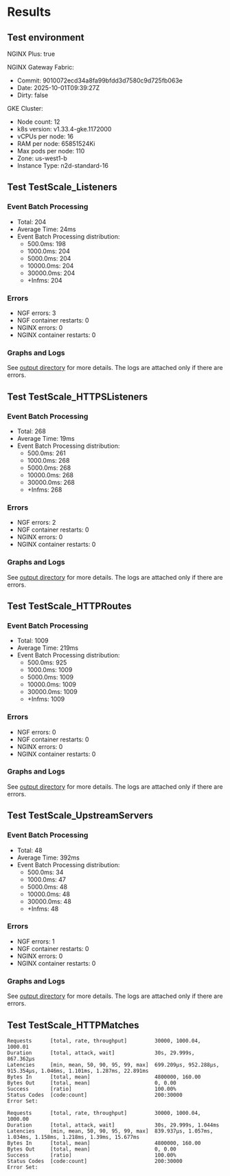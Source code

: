 # Results

## Test environment

NGINX Plus: true

NGINX Gateway Fabric:

- Commit: 9010072ecd34a8fa99bfdd3d7580c9d725fb063e
- Date: 2025-10-01T09:39:27Z
- Dirty: false

GKE Cluster:

- Node count: 12
- k8s version: v1.33.4-gke.1172000
- vCPUs per node: 16
- RAM per node: 65851524Ki
- Max pods per node: 110
- Zone: us-west1-b
- Instance Type: n2d-standard-16

## Test TestScale_Listeners

### Event Batch Processing

- Total: 204
- Average Time: 24ms
- Event Batch Processing distribution:
	- 500.0ms: 198
	- 1000.0ms: 204
	- 5000.0ms: 204
	- 10000.0ms: 204
	- 30000.0ms: 204
	- +Infms: 204

### Errors

- NGF errors: 3
- NGF container restarts: 0
- NGINX errors: 0
- NGINX container restarts: 0

### Graphs and Logs

See [output directory](./TestScale_Listeners) for more details.
The logs are attached only if there are errors.

## Test TestScale_HTTPSListeners

### Event Batch Processing

- Total: 268
- Average Time: 19ms
- Event Batch Processing distribution:
	- 500.0ms: 261
	- 1000.0ms: 268
	- 5000.0ms: 268
	- 10000.0ms: 268
	- 30000.0ms: 268
	- +Infms: 268

### Errors

- NGF errors: 2
- NGF container restarts: 0
- NGINX errors: 0
- NGINX container restarts: 0

### Graphs and Logs

See [output directory](./TestScale_HTTPSListeners) for more details.
The logs are attached only if there are errors.

## Test TestScale_HTTPRoutes

### Event Batch Processing

- Total: 1009
- Average Time: 219ms
- Event Batch Processing distribution:
	- 500.0ms: 925
	- 1000.0ms: 1009
	- 5000.0ms: 1009
	- 10000.0ms: 1009
	- 30000.0ms: 1009
	- +Infms: 1009

### Errors

- NGF errors: 0
- NGF container restarts: 0
- NGINX errors: 0
- NGINX container restarts: 0

### Graphs and Logs

See [output directory](./TestScale_HTTPRoutes) for more details.
The logs are attached only if there are errors.

## Test TestScale_UpstreamServers

### Event Batch Processing

- Total: 48
- Average Time: 392ms
- Event Batch Processing distribution:
	- 500.0ms: 34
	- 1000.0ms: 47
	- 5000.0ms: 48
	- 10000.0ms: 48
	- 30000.0ms: 48
	- +Infms: 48

### Errors

- NGF errors: 1
- NGF container restarts: 0
- NGINX errors: 0
- NGINX container restarts: 0

### Graphs and Logs

See [output directory](./TestScale_UpstreamServers) for more details.
The logs are attached only if there are errors.

## Test TestScale_HTTPMatches

```text
Requests      [total, rate, throughput]         30000, 1000.04, 1000.01
Duration      [total, attack, wait]             30s, 29.999s, 867.362µs
Latencies     [min, mean, 50, 90, 95, 99, max]  699.209µs, 952.288µs, 915.354µs, 1.046ms, 1.101ms, 1.287ms, 22.891ms
Bytes In      [total, mean]                     4800000, 160.00
Bytes Out     [total, mean]                     0, 0.00
Success       [ratio]                           100.00%
Status Codes  [code:count]                      200:30000  
Error Set:
```
```text
Requests      [total, rate, throughput]         30000, 1000.04, 1000.00
Duration      [total, attack, wait]             30s, 29.999s, 1.044ms
Latencies     [min, mean, 50, 90, 95, 99, max]  839.937µs, 1.057ms, 1.034ms, 1.158ms, 1.218ms, 1.39ms, 15.677ms
Bytes In      [total, mean]                     4800000, 160.00
Bytes Out     [total, mean]                     0, 0.00
Success       [ratio]                           100.00%
Status Codes  [code:count]                      200:30000  
Error Set:
```
